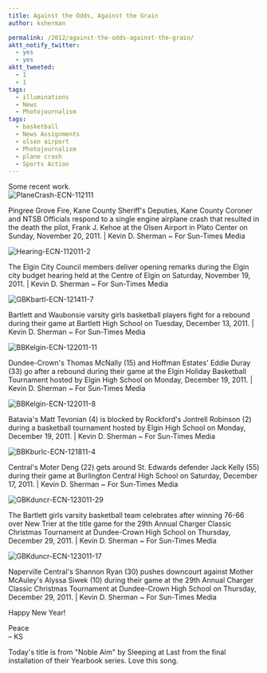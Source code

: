 ```yaml
---
title: Against the Odds, Against the Grain
author: ksherman

permalink: /2012/against-the-odds-against-the-grain/
aktt_notify_twitter:
  - yes
  - yes
aktt_tweeted:
  - 1
  - 1
tags:
  - illuminations
  - News
  - Photojournalism
tags:
  - basketball
  - News Assignments
  - olsen airport
  - Photojournalism
  - plane crash
  - Sports Action
---
```

Some recent work.  
<img class="aligncenter" src="https://s3-us-west-2.amazonaws.com/assets.kshermphoto.com/2012PostsImages/PlaneCrash-ECN-112111.jpg" alt="PlaneCrash-ECN-112111" />

Pingree Grove Fire, Kane County Sheriff's Deputies, Kane County Coroner and NTSB Officials respond to a single engine airplane crash that resulted in the death the pilot, Frank J. Kehoe at the Olsen Airport in Plato Center on Sunday, November 20, 2011. | Kevin D. Sherman ~ For Sun-Times Media

<img class="aligncenter" src="https://s3-us-west-2.amazonaws.com/assets.kshermphoto.com/2012PostsImages/Hearing-ECN-112011-2.jpg" alt="Hearing-ECN-112011-2" />

The Elgin City Council members deliver opening remarks during the Elgin city budget hearing held at the Centre of Elgin on Saturday, November 19, 2011. | Kevin D. Sherman ~ For Sun-Times Media

<img class="aligncenter" src="https://s3-us-west-2.amazonaws.com/assets.kshermphoto.com/2012PostsImages/GBKbartl-ECN-121411-7.jpg" alt="GBKbartl-ECN-121411-7" />

Bartlett and Waubonsie varsity girls basketball players fight for a rebound during their game at Bartlett High School on Tuesday, December 13, 2011. | Kevin D. Sherman ~ For Sun-Times Media

<img class="aligncenter" src="https://s3-us-west-2.amazonaws.com/assets.kshermphoto.com/2012PostsImages/BBKelgin-ECN-122011-11.jpg" alt="BBKelgin-ECN-122011-11" />

Dundee-Crown's Thomas McNally (15) and Hoffman Estates' Eddie Duray (33) go after a rebound during their game at the Elgin Holiday Basketball Tournament hosted by Elgin High School on Monday, December 19, 2011. | Kevin D. Sherman ~ For Sun-Times Media

<img class="aligncenter" src="https://s3-us-west-2.amazonaws.com/assets.kshermphoto.com/2012PostsImages/BBKelgin-ECN-122011-8.jpg" alt="BBKelgin-ECN-122011-8" />

Batavia's Matt Tevonian (4) is blocked by Rockford's Jontrell Robinson (2) during a basketball tournament hosted by Elgin High School on Monday, December 19, 2011. | Kevin D. Sherman ~ For Sun-Times Media

<img class="aligncenter" src="https://s3-us-west-2.amazonaws.com/assets.kshermphoto.com/2012PostsImages/BBKburlc-ECN-121811-4.jpg" alt="BBKburlc-ECN-121811-4" />

Central's Moter Deng (22) gets around St. Edwards defender Jack Kelly (55) during their game at Burlington Central High School on Saturday, December 17, 2011. | Kevin D. Sherman ~ For Sun-Times Media

<img class="aligncenter" src="https://s3-us-west-2.amazonaws.com/assets.kshermphoto.com/2012PostsImages/GBKduncr-ECN-123011-29.jpg" alt="GBKduncr-ECN-123011-29" />

The Bartlett girls varsity basketball team celebrates after winning 76-66 over New Trier at the title game for the 29th Annual Charger Classic Christmas Tournament at Dundee-Crown High School on Thursday, December 29, 2011. | Kevin D. Sherman ~ For Sun-Times Media

<img class="aligncenter" src="https://s3-us-west-2.amazonaws.com/assets.kshermphoto.com/2012PostsImages/GBKduncr-ECN-123011-17.jpg" alt="GBKduncr-ECN-123011-17" />

Naperville Central's Shannon Ryan (30) pushes downcourt against Mother McAuley's Alyssa Siwek (10) during their game at the 29th Annual Charger Classic Christmas Tournament at Dundee-Crown High School on Thursday, December 29, 2011. | Kevin D. Sherman ~ For Sun-Times Media

Happy New Year!

Peace  
– KS

Today's title is from "Noble Aim" by Sleeping at Last from the final installation of their Yearbook series. Love this song.